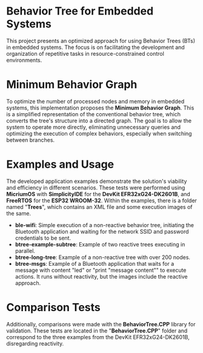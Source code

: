 # Behavior Tree for Embedded Systems

This project presents an optimized approach for using Behavior Trees (BTs) in embedded systems. The focus is on facilitating the development and organization of repetitive tasks in resource-constrained control environments.

# Minimum Behavior Graph

To optimize the number of processed nodes and memory in embedded systems, this implementation proposes the **Minimum Behavior Graph**. This is a simplified representation of the conventional behavior tree, which converts the tree's structure into a directed graph. The goal is to allow the system to operate more directly, eliminating unnecessary queries and optimizing the execution of complex behaviors, especially when switching between branches.

# Examples and Usage

The developed application examples demonstrate the solution's viability and efficiency in different scenarios. These tests were performed using **MicriumOS** with **SimplicityIDE** for the **DevKit EFR32xG24-DK2601B**, and **FreeRTOS** for the **ESP32 WROOM-32**. Within the examples, there is a folder named "**Trees**", which contains an XML file and some execution images of the same.

* **ble-wifi**: Simple execution of a non-reactive behavior tree, initiating the Bluetooth application and waiting for the network SSID and password credentials to be sent.
* **btree-example-subtree**: Example of two reactive trees executing in parallel.
* **btree-long-tree**: Example of a non-reactive tree with over 200 nodes.
* **btree-msgs**: Example of a Bluetooth application that waits for a message with content "led" or "print \"message content\"" to execute actions. It runs without reactivity, but the images include the reactive approach.

# Comparison Tests

Additionally, comparisons were made with the **BehaviorTree.CPP** library for validation. These tests are located in the "**BehaviorTree.CPP**" folder and correspond to the three examples from the DevKit EFR32xG24-DK2601B, disregarding reactivity.